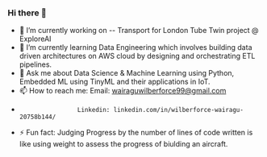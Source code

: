 ### Hi there 👋


- 🔭 I’m currently working on -- Transport for London Tube Twin project @ ExploreAI
- 🌱 I’m currently learning Data Engineering which involves building data driven architectures on AWS cloud by designing and orchestrating ETL pipelines.
- 💬 Ask me about Data Science & Machine Learning using Python, Embedded ML using TinyML and their applications in IoT.
- 📫 How to reach me: Email: wairaguwilberforce99@gmail.com
-                     Linkedin: linkedin.com/in/wilberforce-wairagu-20758b144/
- ⚡ Fun fact: Judging Progress by the number of lines of code written is 
               like using weight to assess the progress of biulding an aircraft.
